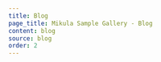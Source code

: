 ```yaml
---
title: Blog
page_title: Mikula Sample Gallery - Blog
content: blog
source: blog
order: 2
---
```

